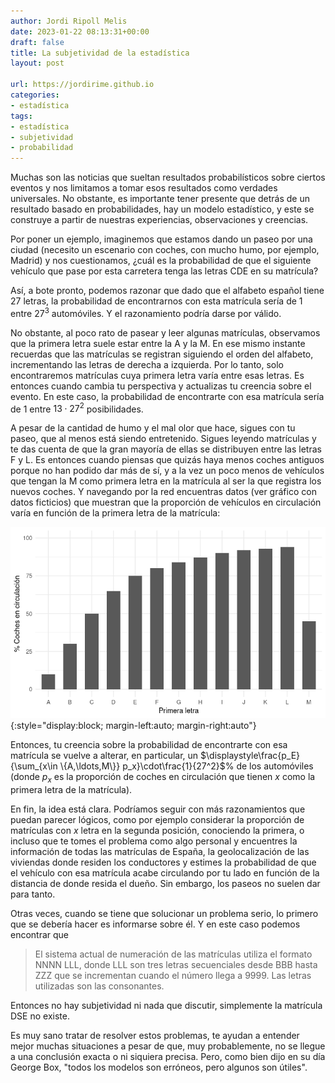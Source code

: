 ```yaml
---
author: Jordi Ripoll Melis
date: 2023-01-22 08:13:31+00:00
draft: false
title: La subjetividad de la estadística
layout: post

url: https://jordirime.github.io
categories:
- estadística
tags:
- estadística
- subjetividad
- probabilidad
---
```

Muchas son las noticias que sueltan resultados probabilísticos sobre ciertos eventos y nos limitamos a tomar esos resultados como verdades universales. No obstante, es importante tener presente que detrás de un resultado basado en probabilidades, hay un modelo estadístico, y este se construye a partir de nuestras experiencias, observaciones y creencias.

Por poner un ejemplo, imaginemos que estamos dando un paseo por una ciudad (necesito un escenario con coches, con mucho humo, por ejemplo, Madrid) y nos cuestionamos, ¿cuál es la probabilidad de que el siguiente vehículo que pase por esta carretera tenga las letras CDE en su matrícula?

Así, a bote pronto, podemos razonar que dado que el alfabeto español tiene 27 letras, la probabilidad de encontrarnos con esta matrícula sería de 1 entre $27^3$ automóviles. Y el razonamiento podría darse por válido.

No obstante, al poco rato de pasear y leer algunas matrículas, observamos que la primera letra suele estar entre la A y la M. En ese mismo instante recuerdas que las matrículas se registran siguiendo el orden del alfabeto, incrementando las letras de derecha a izquierda. Por lo tanto, solo encontraremos matrículas cuya primera letra varía entre esas letras. Es entonces cuando cambia tu perspectiva y actualizas tu creencia sobre el evento. En este caso, la probabilidad de encontrarte con esa matrícula sería de 1 entre $13\cdot27^2$ posibilidades.

A pesar de la cantidad de humo y el mal olor que hace, sigues con tu paseo, que al menos está siendo entretenido. Sigues leyendo matrículas y te das cuenta de que la gran mayoría de ellas se distribuyen entre las letras F y L. Es entonces cuando piensas que quizás haya menos coches antiguos porque no han podido dar más de sí, y a la vez un poco menos de vehículos que tengan la M como primera letra en la matrícula al ser la que registra los nuevos coches. Y navegando por la red encuentras datos (ver gráfico con datos ficticios) que muestran que la proporción de vehículos en circulación varía en función de la primera letra de la matrícula:

![Distribución de coches en circulación según la primera letra de la matrícula](/assets/img/distribucion_coches.jpg){:style="display:block; margin-left:auto; margin-right:auto"}

Entonces, tu creencia sobre la probabilidad de encontrarte con esa matrícula se vuelve a alterar, en particular, un $\displaystyle\frac{p_E}{\sum_{x\in \{A,\ldots,M\}} p_x}\cdot\frac{1}{27^2}$% de los automóviles (donde $p_x$ es la proporción de coches en circulación que tienen $x$ como la primera letra de la matrícula).

En fin, la idea está clara. Podríamos seguir con más razonamientos que puedan parecer lógicos, como por ejemplo considerar la proporción de matrículas con $x$ letra en la segunda posición, conociendo la primera, o incluso que te tomes el problema como algo personal y encuentres la información de todas las matrículas de España, la geolocalización de las viviendas donde residen los conductores y estimes la probabilidad de que el vehículo con esa matrícula acabe circulando por tu lado en función de la distancia de donde resida el dueño. Sin embargo, los paseos no suelen dar para tanto.

Otras veces, cuando se tiene que solucionar un problema serio, lo primero que se debería hacer es informarse sobre él. Y en este caso podemos encontrar que 
> El sistema actual de numeración de las matrículas utiliza el formato NNNN LLL, donde LLL son tres letras secuenciales desde BBB hasta ZZZ que se incrementan cuando el número llega a 9999. Las letras utilizadas son las consonantes.

Entonces no hay subjetividad ni nada que discutir, simplemente la matrícula DSE no existe.

Es muy sano tratar de resolver estos problemas, te ayudan a entender mejor muchas situaciones a pesar de que, muy probablemente, no se llegue a una conclusión exacta o ni siquiera precisa. Pero, como bien dijo en su día George Box, "todos los modelos son erróneos, pero algunos son útiles".
